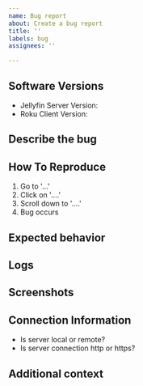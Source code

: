 ```yaml
---
name: Bug report
about: Create a bug report
title: ''
labels: bug
assignees: ''

---
```


## Software Versions

- Jellyfin Server Version:  
- Roku Client Version:  

## Describe the bug
<!-- A clear and concise description of what the bug is. -->

## How To Reproduce
<!-- Steps to reproduce the behavior: -->
1. Go to '...'
2. Click on '....'
3. Scroll down to '....'
4. Bug occurs

## Expected behavior
<!-- A clear and concise description of what you expected to happen. -->

## Logs
<!-- Please paste any log errors. -->

## Screenshots
<!-- If applicable, add screenshots to help explain your problem. -->

## Connection Information

- Is server local or remote?
- Is server connection http or https?

## Additional context
<!-- Add any other context about the problem here. -->
